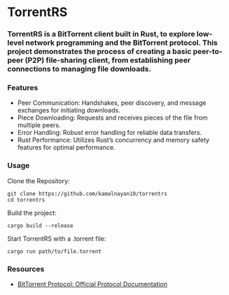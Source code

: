 # TorrentRS

### TorrentRS is a BitTorrent client built in Rust, to explore low-level network programming and the BitTorrent protocol. This project demonstrates the process of creating a basic peer-to-peer (P2P) file-sharing client, from establishing peer connections to managing file downloads.

### Features

  - Peer Communication: Handshakes, peer discovery, and message exchanges for initiating downloads.
  - Piece Downloading: Requests and receives pieces of the file from multiple peers.
  - Error Handling: Robust error handling for reliable data transfers.
  - Rust Performance: Utilizes Rust’s concurrency and memory safety features for optimal performance.

### Usage


Clone the Repository:
```
git clone https://github.com/kamalnayan10/torrentrs
cd torrentrs
```

Build the project:
```
cargo build --release
```

Start TorrentRS with a .torrent file:
```
cargo run path/to/file.torrent
```

### Resources
  - [BitTorrent Protocol: Official Protocol Documentation](https://www.bittorrent.org/beps/bep_0003.html)
